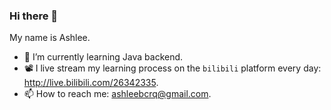 ### Hi there 👋

My name is Ashlee.

- 🌱 I’m currently learning Java backend.
- 📽️ I live stream my learning process on the `bilibili` platform every day: http://live.bilibili.com/26342335.
- 📫 How to reach me: ashleebcrq@gmail.com.
